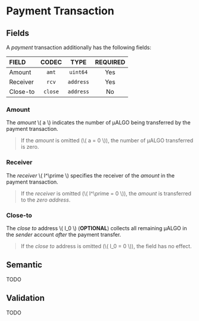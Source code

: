 # Payment Transaction

## Fields

A _payment_ transaction additionally has the following fields:

| FIELD    |  CODEC  |   TYPE    | REQUIRED |
|:---------|:-------:|:---------:|:--------:|
| Amount   |  `amt`  | `uint64`  |   Yes    |
| Receiver |  `rcv`  | `address` |   Yes    |
| Close-to | `close` | `address` |    No    |

### Amount

The _amount_ \\( a \\) indicates the number of μALGO being transferred by the payment
transaction.

> If the _amount_ is omitted (\\( a = 0 \\)), the number of μALGO transferred is
> zero.

### Receiver

The _receiver_ \\( I^\prime \\) specifies the receiver of the _amount_ in the payment
transaction.

> If the _receiver_ is omitted (\\( I^\prime = 0 \\)), the _amount_ is transferred
> to the _zero address_.

### Close-to

The _close to_ address \\( I_0 \\) (**OPTIONAL**) collects all remaining μALGO in
the _sender_ account _after_ the payment transfer.

> If the _close to_ address is omitted (\\( I_0 = 0 \\)), the field has no effect.

## Semantic

TODO

## Validation

TODO
